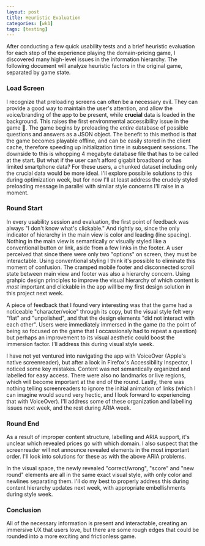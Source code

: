 ```yaml
---
layout: post
title: Heuristic Evaluation
categories: [wk1]
tags: [testing]
---
```

<section class="intro">
    <p>After conducting a few quick usability tests and a brief heuristic evaluation for each step of the experience playing the domain-pricing game, I discovered many high-level issues in the information hierarchy. The following document will analyze heuristic factors in the original game, separated by game state.</p> <!--more-->
</section>


### Load Screen
I recognize that preloading screens can often be a necessary evil. They can provide a good way to maintain the user's attention, and allow the voice/branding of the app to be present, while **crucial** data is loaded in the background. This raises the first environmental accessibility issue in the game 🎉. The game begins by preloading the *entire* database of possible questions and answers as a JSON object. The benefit to this method is that the game becomes playable offline, and can be easily stored in the client cache, therefore speeding up initialization time in subsequent sessions. The downside to this is whopping 4 megabyte database file that has to be called at the start. But what if the user can't afford gigabit broadband or has limited smartphone data? For these users, a chunked dataset including only the crucial data would be more ideal. I'll explore possibile solutions to this during optimization week, but for now I'll at least address the crudely styled preloading message in parallel with similar style concerns I'll raise in a moment.

### Round Start
In every usability session and evaluation, the first point of feedback was always "I don't know what's clickable." And rightly so, since the only indicator of hierarchy in the main view is color and leading (line spacing). Nothing in the main view is semantically or visually styled like a conventional button or link, aside from a few links in the footer. A user perceived that since there were only two "options" on screen, they must be interactable. Using conventional styling I think it's possible to eliminate this moment of confusion. The cramped mobile footer and disconnected scroll state between main view and footer was also a hierarchy concern. Using grahpic design principles to improve the visual hierarchy of which content is *most* important and clickable in the app will be my first design solution in this project next week.

A piece of feedback that I found very interesting was that the game had a noticeable "character/voice" through its copy, but the visual style felt very "flat" and "unpolished", and that the design elements "did not interact with each other". Users were immediately immersed in the game (to the point of being so focused on the game that I occassionaly had to repeat a question) but perhaps an improvement to its visual aesthetic could boost the immersion factor. I'll address this during visual style week. 

I have not yet ventured into navigating the app with VoiceOver (Apple's native screenreader), but after a look in Firefox's Accessibility Inspector, I noticed some key mistakes. Content was not semantically organized and labelled for easy access. There were also no landmarks or live regions, which will become important at the end of the round. Lastly, there was nothing telling screenreaders to ignore the initial animation of links (which I can imagine would sound very hectic, and I look forward to experiencing that with VoiceOver). I'll address some of these organization and labelling issues next week, and the rest during ARIA week.

### Round End
As a result of improper content structure, labelling and ARIA support, it's unclear which revealed prices go with which domain. I also suspect that the screenreader will not announce revealed elements in the most important order. I'll look into solutions for these as with the above ARIA problems. 

In the visual space, the newly revealed "correct/wrong", "score" and "new round" elements are all in the same exact visual style, with only color and newlines separating them. I'll do my best to properly address this during content hierarchy updates next week, with appropriate embellishments during style week. 


### Conclusion
All of the necessary information is present and interactable, creating an immersive UX that users love, but there are some rough edges that could be rounded into a more exciting and frictionless game.